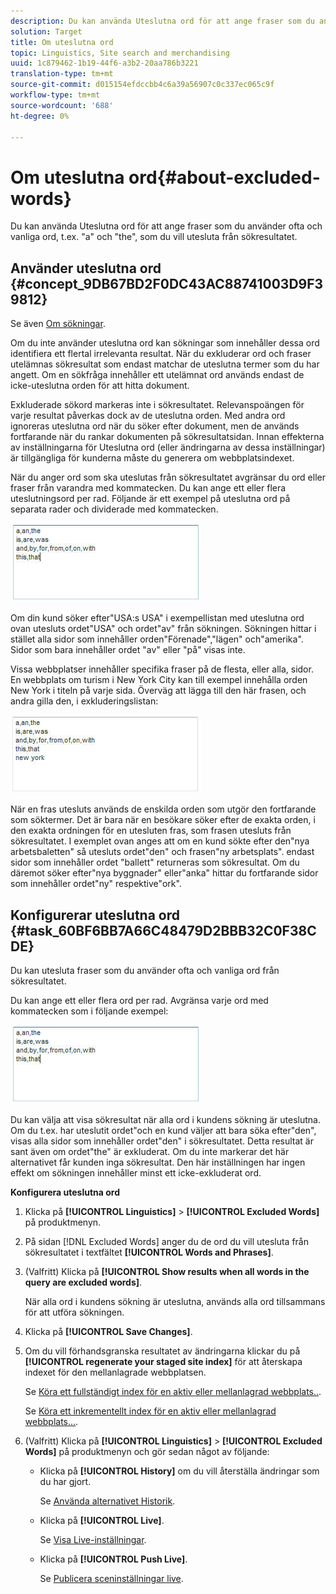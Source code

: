 ```yaml
---
description: Du kan använda Uteslutna ord för att ange fraser som du använder ofta och vanliga ord, t.ex. "a" och "the", som du vill utesluta från sökresultatet.
solution: Target
title: Om uteslutna ord
topic: Linguistics, Site search and merchandising
uuid: 1c879462-1b19-44f6-a3b2-20aa786b3221
translation-type: tm+mt
source-git-commit: d015154efdccbb4c6a39a56907c0c337ec065c9f
workflow-type: tm+mt
source-wordcount: '688'
ht-degree: 0%

---
```



# Om uteslutna ord{#about-excluded-words}

Du kan använda Uteslutna ord för att ange fraser som du använder ofta och vanliga ord, t.ex. &quot;a&quot; och &quot;the&quot;, som du vill utesluta från sökresultatet.

## Använder uteslutna ord {#concept_9DB67BD2F0DC43AC88741003D9F39812}

Se även [Om sökningar](../c-about-settings-menu/c-about-searching-menu.md#concept_207105CF26B1448F8A3D223787C56AB8).

Om du inte använder uteslutna ord kan sökningar som innehåller dessa ord identifiera ett flertal irrelevanta resultat. När du exkluderar ord och fraser utelämnas sökresultat som endast matchar de uteslutna termer som du har angett. Om en sökfråga innehåller ett utelämnat ord används endast de icke-uteslutna orden för att hitta dokument.

Exkluderade sökord markeras inte i sökresultatet. Relevanspoängen för varje resultat påverkas dock av de uteslutna orden. Med andra ord ignoreras uteslutna ord när du söker efter dokument, men de används fortfarande när du rankar dokumenten på sökresultatsidan. Innan effekterna av inställningarna för Uteslutna ord (eller ändringarna av dessa inställningar) är tillgängliga för kunderna måste du generera om webbplatsindexet.

När du anger ord som ska uteslutas från sökresultatet avgränsar du ord eller fraser från varandra med kommatecken. Du kan ange ett eller flera uteslutningsord per rad. Följande är ett exempel på uteslutna ord på separata rader och dividerade med kommatecken.

![](assets/excluded_words_1.jpg)

Om din kund söker efter&quot;USA:s USA&quot; i exempellistan med uteslutna ord ovan utesluts ordet&quot;USA&quot; och ordet&quot;av&quot; från sökningen. Sökningen hittar i stället alla sidor som innehåller orden&quot;Förenade&quot;,&quot;lägen&quot; och&quot;amerika&quot;. Sidor som bara innehåller ordet &quot;av&quot; eller &quot;på&quot; visas inte.

Vissa webbplatser innehåller specifika fraser på de flesta, eller alla, sidor. En webbplats om turism i New York City kan till exempel innehålla orden New York i titeln på varje sida. Överväg att lägga till den här frasen, och andra gilla den, i exkluderingslistan:

![](assets/excluded_words_2.jpg)

När en fras utesluts används de enskilda orden som utgör den fortfarande som söktermer. Det är bara när en besökare söker efter de exakta orden, i den exakta ordningen för en utesluten fras, som frasen utesluts från sökresultatet. I exemplet ovan anges att om en kund sökte efter den&quot;nya arbetsbaletten&quot; så utesluts ordet&quot;den&quot; och frasen&quot;ny arbetsplats&quot;. endast sidor som innehåller ordet &quot;ballett&quot; returneras som sökresultat. Om du däremot söker efter&quot;nya byggnader&quot; eller&quot;anka&quot; hittar du fortfarande sidor som innehåller ordet&quot;ny&quot; respektive&quot;ork&quot;.

## Konfigurerar uteslutna ord {#task_60BF6BB7A66C48479D2BBB32C0F38CDE}

Du kan utesluta fraser som du använder ofta och vanliga ord från sökresultatet.

Du kan ange ett eller flera ord per rad. Avgränsa varje ord med kommatecken som i följande exempel:

![](assets/excluded_words_1.jpg)

Du kan välja att visa sökresultat när alla ord i kundens sökning är uteslutna. Om du t.ex. har uteslutit ordet&quot;och en kund väljer att bara söka efter&quot;den&quot;, visas alla sidor som innehåller ordet&quot;den&quot; i sökresultatet. Detta resultat är sant även om ordet&quot;the&quot; är exkluderat. Om du inte markerar det här alternativet får kunden inga sökresultat. Den här inställningen har ingen effekt om sökningen innehåller minst ett icke-exkluderat ord.

**Konfigurera uteslutna ord**

1. Klicka på **[!UICONTROL Linguistics]** > **[!UICONTROL Excluded Words]** på produktmenyn.
1. På sidan [!DNL Excluded Words] anger du de ord du vill utesluta från sökresultatet i textfältet **[!UICONTROL Words and Phrases]**.
1. (Valfritt) Klicka på **[!UICONTROL Show results when all words in the query are excluded words]**.

   När alla ord i kundens sökning är uteslutna, används alla ord tillsammans för att utföra sökningen.
1. Klicka på **[!UICONTROL Save Changes]**.
1. Om du vill förhandsgranska resultatet av ändringarna klickar du på **[!UICONTROL regenerate your staged site index]** för att återskapa indexet för den mellanlagrade webbplatsen.

   Se [Köra ett fullständigt index för en aktiv eller mellanlagrad webbplats..](../c-about-index-menu/c-about-full-index.md#task_F7FE04D8A1654A7787FCCA31B45EB42D).

   Se [Köra ett inkrementellt index för en aktiv eller mellanlagrad webbplats...](../c-about-index-menu/c-about-incremental-index.md#task_9BFB6157F3884B2FAECB7E0E9CA318CB).
1. (Valfritt) Klicka på **[!UICONTROL Linguistics]** > **[!UICONTROL Excluded Words]** på produktmenyn och gör sedan något av följande:

   * Klicka på **[!UICONTROL History]** om du vill återställa ändringar som du har gjort.

      Se [Använda alternativet Historik](../t-using-the-history-option.md#task_70DD3F87A67242BBBD2CB27156F43002).

   * Klicka på **[!UICONTROL Live]**.

      Se [Visa Live-inställningar](../c-about-staging.md#task_401A0EBDB5DB4D4CA933CBA7BECDC10F).

   * Klicka på **[!UICONTROL Push Live]**.

      Se [Publicera sceninställningar live](../c-about-staging.md#task_44306783B4C0408AAA58B471DAF2D9A4).

